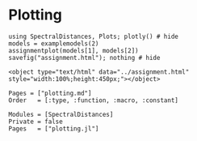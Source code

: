 # Plotting

```@example
using SpectralDistances, Plots; plotly() # hide
models = examplemodels(2)
assignmentplot(models[1], models[2])
savefig("assignment.html"); nothing # hide
```
```@raw html
<object type="text/html" data="../assignment.html" style="width:100%;height:450px;"></object>
```

```@index
Pages = ["plotting.md"]
Order   = [:type, :function, :macro, :constant]
```
```@autodocs
Modules = [SpectralDistances]
Private = false
Pages   = ["plotting.jl"]
```

